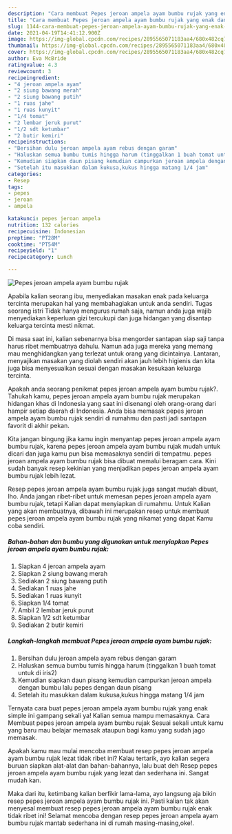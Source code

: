 ```yaml
---
description: "Cara membuat Pepes jeroan ampela ayam bumbu rujak yang enak dan Mudah Dibuat"
title: "Cara membuat Pepes jeroan ampela ayam bumbu rujak yang enak dan Mudah Dibuat"
slug: 1144-cara-membuat-pepes-jeroan-ampela-ayam-bumbu-rujak-yang-enak-dan-mudah-dibuat
date: 2021-04-19T14:41:12.900Z
image: https://img-global.cpcdn.com/recipes/2895565071183aa4/680x482cq70/pepes-jeroan-ampela-ayam-bumbu-rujak-foto-resep-utama.jpg
thumbnail: https://img-global.cpcdn.com/recipes/2895565071183aa4/680x482cq70/pepes-jeroan-ampela-ayam-bumbu-rujak-foto-resep-utama.jpg
cover: https://img-global.cpcdn.com/recipes/2895565071183aa4/680x482cq70/pepes-jeroan-ampela-ayam-bumbu-rujak-foto-resep-utama.jpg
author: Eva McBride
ratingvalue: 4.3
reviewcount: 3
recipeingredient:
- "4 jeroan ampela ayam"
- "2 siung bawang merah"
- "2 siung bawang putih"
- "1 ruas jahe"
- "1 ruas kunyit"
- "1/4 tomat"
- "2 lembar jeruk purut"
- "1/2 sdt ketumbar"
- "2 butir kemiri"
recipeinstructions:
- "Bersihan dulu jeroan ampela ayam rebus dengan garam"
- "Haluskan semua bumbu tumis hingga harum (tinggalkan 1 buah tomat untuk di iris2)"
- "Kemudian siapkan daun pisang kemudian campurkan jeroan ampela dengan bumbu lalu pepes dengan daun pisang"
- "Setelah itu masukkan dalam kukusa,kukus hingga matang 1/4 jam"
categories:
- Resep
tags:
- pepes
- jeroan
- ampela

katakunci: pepes jeroan ampela 
nutrition: 132 calories
recipecuisine: Indonesian
preptime: "PT28M"
cooktime: "PT54M"
recipeyield: "1"
recipecategory: Lunch

---
```



![Pepes jeroan ampela ayam bumbu rujak](https://img-global.cpcdn.com/recipes/2895565071183aa4/680x482cq70/pepes-jeroan-ampela-ayam-bumbu-rujak-foto-resep-utama.jpg)

Apabila kalian seorang ibu, menyediakan masakan enak pada keluarga tercinta merupakan hal yang membahagiakan untuk anda sendiri. Tugas seorang istri Tidak hanya mengurus rumah saja, namun anda juga wajib menyediakan keperluan gizi tercukupi dan juga hidangan yang disantap keluarga tercinta mesti nikmat.

Di masa  saat ini, kalian sebenarnya bisa mengorder santapan siap saji tanpa harus ribet membuatnya dahulu. Namun ada juga mereka yang memang mau menghidangkan yang terlezat untuk orang yang dicintainya. Lantaran, menyajikan masakan yang diolah sendiri akan jauh lebih higienis dan kita juga bisa menyesuaikan sesuai dengan masakan kesukaan keluarga tercinta. 



Apakah anda seorang penikmat pepes jeroan ampela ayam bumbu rujak?. Tahukah kamu, pepes jeroan ampela ayam bumbu rujak merupakan hidangan khas di Indonesia yang saat ini disenangi oleh orang-orang dari hampir setiap daerah di Indonesia. Anda bisa memasak pepes jeroan ampela ayam bumbu rujak sendiri di rumahmu dan pasti jadi santapan favorit di akhir pekan.

Kita jangan bingung jika kamu ingin menyantap pepes jeroan ampela ayam bumbu rujak, karena pepes jeroan ampela ayam bumbu rujak mudah untuk dicari dan juga kamu pun bisa memasaknya sendiri di tempatmu. pepes jeroan ampela ayam bumbu rujak bisa dibuat memalui beragam cara. Kini sudah banyak resep kekinian yang menjadikan pepes jeroan ampela ayam bumbu rujak lebih lezat.

Resep pepes jeroan ampela ayam bumbu rujak juga sangat mudah dibuat, lho. Anda jangan ribet-ribet untuk memesan pepes jeroan ampela ayam bumbu rujak, tetapi Kalian dapat menyiapkan di rumahmu. Untuk Kalian yang akan membuatnya, dibawah ini merupakan resep untuk membuat pepes jeroan ampela ayam bumbu rujak yang nikamat yang dapat Kamu coba sendiri.

<!--inarticleads1-->

##### Bahan-bahan dan bumbu yang digunakan untuk menyiapkan Pepes jeroan ampela ayam bumbu rujak:

1. Siapkan 4 jeroan ampela ayam
1. Siapkan 2 siung bawang merah
1. Sediakan 2 siung bawang putih
1. Sediakan 1 ruas jahe
1. Sediakan 1 ruas kunyit
1. Siapkan 1/4 tomat
1. Ambil 2 lembar jeruk purut
1. Siapkan 1/2 sdt ketumbar
1. Sediakan 2 butir kemiri




<!--inarticleads2-->

##### Langkah-langkah membuat Pepes jeroan ampela ayam bumbu rujak:

1. Bersihan dulu jeroan ampela ayam rebus dengan garam
1. Haluskan semua bumbu tumis hingga harum (tinggalkan 1 buah tomat untuk di iris2)
1. Kemudian siapkan daun pisang kemudian campurkan jeroan ampela dengan bumbu lalu pepes dengan daun pisang
1. Setelah itu masukkan dalam kukusa,kukus hingga matang 1/4 jam




Ternyata cara buat pepes jeroan ampela ayam bumbu rujak yang enak simple ini gampang sekali ya! Kalian semua mampu memasaknya. Cara Membuat pepes jeroan ampela ayam bumbu rujak Sesuai sekali untuk kamu yang baru mau belajar memasak ataupun bagi kamu yang sudah jago memasak.

Apakah kamu mau mulai mencoba membuat resep pepes jeroan ampela ayam bumbu rujak lezat tidak ribet ini? Kalau tertarik, ayo kalian segera buruan siapkan alat-alat dan bahan-bahannya, lalu buat deh Resep pepes jeroan ampela ayam bumbu rujak yang lezat dan sederhana ini. Sangat mudah kan. 

Maka dari itu, ketimbang kalian berfikir lama-lama, ayo langsung aja bikin resep pepes jeroan ampela ayam bumbu rujak ini. Pasti kalian tak akan menyesal membuat resep pepes jeroan ampela ayam bumbu rujak enak tidak ribet ini! Selamat mencoba dengan resep pepes jeroan ampela ayam bumbu rujak mantab sederhana ini di rumah masing-masing,oke!.

